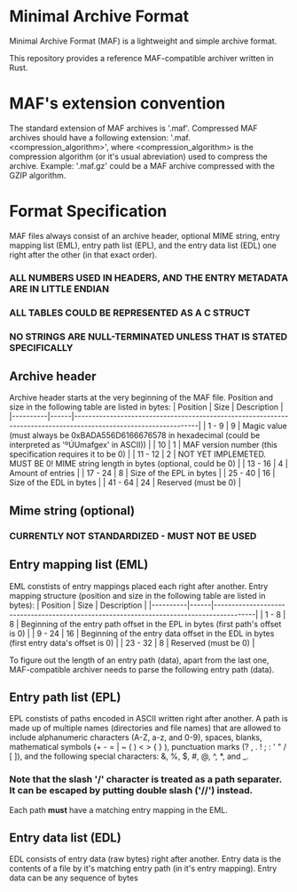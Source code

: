 # Minimal Archive Format
Minimal Archive Format (MAF) is a lightweight and simple archive format.

This repository provides a reference MAF-compatible archiver written in Rust. 

# MAF's extension convention
The standard extension of MAF archives is '.maf'.
Compressed MAF archives should have a following extension: '.maf.<compression_algorithm>', where <compression_algorithm> is the compression algorithm (or it's usual abreviation) used to compress the archive. Example: '.maf.gz' could be a MAF archive compressed with the GZIP algorithm.

# Format Specification
MAF files always consist of an archive header, optional MIME string, entry mapping list (EML), entry path list (EPL), and the entry data list (EDL) one right after the other (in that exact order).
### ALL NUMBERS USED IN HEADERS, AND THE ENTRY METADATA ARE IN LITTLE ENDIAN
### ALL TABLES COULD BE REPRESENTED AS A C STRUCT
### NO STRINGS ARE NULL-TERMINATED UNLESS THAT IS STATED SPECIFICALLY
## Archive header
Archive header starts at the very beginning of the MAF file.
Position and size in the following table are listed in bytes:
| Position | Size | Description                                                                                                     |
|----------|------|-----------------------------------------------------------------------------------------------------------------|
| 1 - 9    | 9    | Magic value (must always be 0xBADA556D6166676578 in hexadecimal (could be interpreted as 'ºÚUmafgex' in ASCII)) |
| 10       | 1    | MAF version number (this specification requires it to be 0)                                                     |
| 11 - 12  | 2    | NOT YET IMPLEMETED. MUST BE 0! MIME string length in bytes (optional, could be 0)                               |
| 13 - 16  | 4    | Amount of entries                                                                                               |
| 17 - 24  | 8    | Size of the EPL in bytes                                                                                        |
| 25 - 40  | 16   | Size of the EDL in bytes                                                                                        |
| 41 - 64  | 24   | Reserved (must be 0)                                                                                            |
## Mime string (optional)
### CURRENTLY NOT STANDARDIZED - MUST NOT BE USED

## Entry mapping list (EML)
EML constists of entry mappings placed each right after another.
Entry mapping structure (position and size in the following table are listed in bytes):
| Position | Size | Description                                                                             |
|----------|------|-----------------------------------------------------------------------------------------|
| 1 - 8    | 8    | Beginning of the entry path offset in the EPL in bytes (first path's offset is 0)       |
| 9 - 24   | 16   | Beginning of the entry data offset in the EDL in bytes (first entry data's offset is 0) |
| 23 - 32  | 8    | Reserved (must be 0)                                                                    |

To figure out the length of an entry path (data), apart from the last one, MAF-compatible archiver needs to parse the following entry path (data).

## Entry path list (EPL)
EPL constists of paths encoded in ASCII written right after another.
A path is made up of multiple names (directories and file names) that are allowed to include alphanumeric characters (A-Z, a-z, and 0-9), spaces, blanks, mathematical symbols (+ - = | ~ ( ) < > { } \), punctuation marks (? , . ! ; : ' " / [ ]), and the following special characters: &, %, $, #, @, ^, *, and _.
### Note that the slash '/' character is treated as a path separater. It can be escaped by putting double slash ('//') instead.
Each path **must** have a matching entry mapping in the EML.

## Entry data list (EDL)
EDL consists of entry data (raw bytes) right after another.
Entry data is the contents of a file by it's matching entry path (in it's entry mapping).
Entry data can be any sequence of bytes
